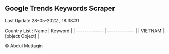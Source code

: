

## Google Trends Keywords Scraper 
 
Last Update 28-05-2022 , 18:38:31

Country List :
 Name  | Keyword |
| ------------- | ------------- |
| VIETNAM | [object Object] |



© Abdul Muttaqin 
